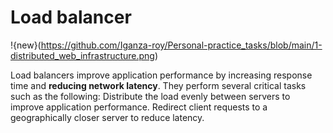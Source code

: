 # Load balancer

!{new}(https://github.com/Iganza-roy/Personal-practice_tasks/blob/main/1-distributed_web_infrastructure.png)

Load balancers improve application performance by increasing response time and **reducing network latency**. They perform several critical tasks such as the following: Distribute the load evenly between servers to improve application performance. Redirect client requests to a geographically closer server to reduce latency.
